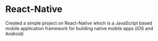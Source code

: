 # React-Native 
Created a simple project on React-Native which is a JavaScript based mobile application framework for building native mobile apps (iOS and Android)
